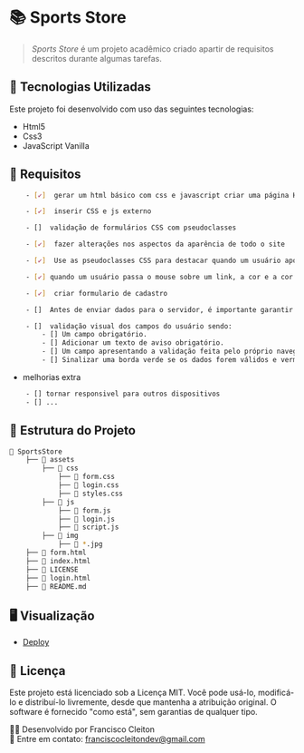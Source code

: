 # 📚 Sports Store

> <i>Sports Store</i> é um projeto acadêmico criado apartir de requisitos descritos durante algumas tarefas.

## 🚀 Tecnologias Utilizadas

Este projeto foi desenvolvido com uso das seguintes tecnologias:   

- Html5
- Css3
- JavaScript Vanilla


## 📌 Requisitos
```bash
    - [✔]  gerar um html básico com css e javascript criar uma página HTML com o tema conteúdos esportivos desde roupas a materiais

    - [✔]  inserir CSS e js externo

    - []  validação de formulários CSS com pseudoclasses

    - [✔]  fazer alterações nos aspectos da aparência de todo o site

    - [✔]  Use as pseudoclasses CSS para destacar quando um usuário aponta para um objeto em uma página da web com o mouse.

    - [✔] quando um usuário passa o mouse sobre um link, a cor e a cor de fundo desse link podem ser invertidas

    - [✔]  criar formulario de cadastro

    - []  Antes de enviar dados para o servidor, é importante garantir que todos os controles de formulário necessários sejam preenchidos, no formato correto

    - []  validação visual dos campos do usuário sendo:
        - [] Um campo obrigatório.
        - [] Adicionar um texto de aviso obrigatório.
        - [] Um campo apresentando a validação feita pelo próprio navegador, conforme o seu tipo.
        - [] Sinalizar uma borda verde se os dados forem válidos e vermelha se não forem.

```

- melhorias extra 
```bash
    - [] tornar responsivel para outros dispositivos
    - [] ...
```

## 📂 Estrutura do Projeto

```bash
📂 SportsStore
    ├── 📂 assets
        ├── 📂 css
            ├── 📄 form.css
            ├── 📄 login.css
            ├── 📄 styles.css
        ├── 📂 js
            ├── 📄 form.js
            ├── 📄 login.js
            ├── 📄 script.js  
        ├── 📂 img
            ├── 📄 *.jpg
    ├── 📄 form.html
    ├── 📄 index.html
    ├── 📄 LICENSE
    ├── 📄 login.html
    ├── 📄 README.md
```

## 🖥 Visualização

- [Deploy](https://franciscocleitondev.github.io/SportsStore/)




## 📝 Licença
Este projeto está licenciado sob a Licença MIT. Você pode usá-lo, modificá-lo e distribuí-lo livremente, desde que mantenha a atribuição original. O software é fornecido "como está", sem garantias de qualquer tipo. 



👨‍💻 Desenvolvido por Francisco Cleiton   
📌 Entre em contato: franciscocleitondev@gmail.com   
